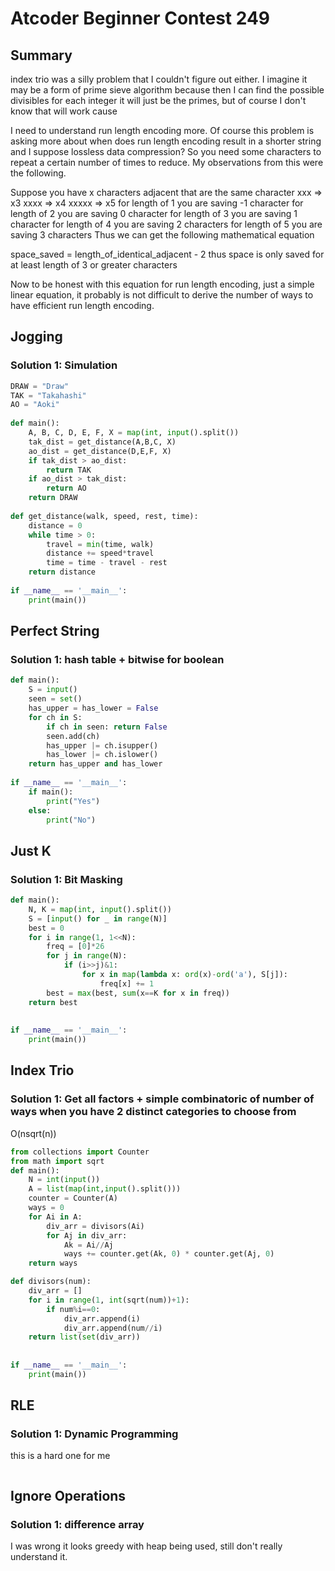 # Atcoder Beginner Contest 249

## Summary

index trio was a silly problem that I couldn't figure out either.  I imagine it may be a form of prime sieve algorithm because then I can find the possible divisibles for each integer
it will just be the primes, but of course I don't know that will work cause 

I need to understand run length encoding more.  Of course this problem is asking more about when does run length encoding result in a shorter string and I suppose lossless data compression? 
So you need some characters to repeat a certain number of times to reduce.  My observations from this were the following. 

Suppose you have x characters adjacent that are the same character
xxx => x3
xxxx => x4
xxxxx => x5
for length of 1 you are saving -1 character
for length of 2 you are saving 0 character
for length of 3 you are saving 1 character
for length of 4 you are saving 2 characters
for length of 5 you are saving 3 characters
Thus we can get the following mathematical equation

space_saved = length_of_identical_adjacent - 2
thus space is only saved for at least length of 3 or greater characters

Now to be honest with this equation for run length encoding, just a simple linear equation, it probably is not difficult to derive the number of ways to have efficient run length encoding. 

## Jogging

### Solution 1:  Simulation

```py
DRAW = "Draw"
TAK = "Takahashi"
AO = "Aoki"
 
def main():
    A, B, C, D, E, F, X = map(int, input().split())
    tak_dist = get_distance(A,B,C, X)
    ao_dist = get_distance(D,E,F, X)
    if tak_dist > ao_dist:
        return TAK
    if ao_dist > tak_dist:
        return AO
    return DRAW
 
def get_distance(walk, speed, rest, time):
    distance = 0
    while time > 0:
        travel = min(time, walk)
        distance += speed*travel
        time = time - travel - rest
    return distance
 
if __name__ == '__main__':
    print(main())
```

## Perfect String

### Solution 1: hash table + bitwise for boolean

```py
def main():
    S = input()
    seen = set()
    has_upper = has_lower = False
    for ch in S:
        if ch in seen: return False
        seen.add(ch)
        has_upper |= ch.isupper()
        has_lower |= ch.islower()
    return has_upper and has_lower
 
if __name__ == '__main__':
    if main():
        print("Yes")
    else:
        print("No")
```

## Just K

### Solution 1: Bit Masking 

```py
def main():
    N, K = map(int, input().split())
    S = [input() for _ in range(N)]
    best = 0
    for i in range(1, 1<<N):
        freq = [0]*26
        for j in range(N):
            if (i>>j)&1:
                for x in map(lambda x: ord(x)-ord('a'), S[j]):
                    freq[x] += 1
        best = max(best, sum(x==K for x in freq))
    return best
 
 
if __name__ == '__main__':
    print(main())
```

## Index Trio

### Solution 1:  Get all factors + simple combinatoric of number of ways when you have 2 distinct categories to choose from

O(nsqrt(n))

```py
from collections import Counter
from math import sqrt
def main():
    N = int(input())
    A = list(map(int,input().split()))
    counter = Counter(A)
    ways = 0
    for Ai in A:
        div_arr = divisors(Ai)
        for Aj in div_arr:
            Ak = Ai//Aj
            ways += counter.get(Ak, 0) * counter.get(Aj, 0)
    return ways

def divisors(num):
    div_arr = []
    for i in range(1, int(sqrt(num))+1):
        if num%i==0:
            div_arr.append(i)
            div_arr.append(num//i)
    return list(set(div_arr))
 
 
if __name__ == '__main__':
    print(main())
```

## RLE

### Solution 1: Dynamic Programming 

this is a hard one for me

```py

```

## Ignore Operations

### Solution 1: difference array 

I was wrong it looks greedy with heap being used, still don't really understand it. 

```py

```